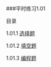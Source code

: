 ###平时练习1.01

目录

1.01.1 [选择题](java01/1.01.1.md)

1.01.2 [填空题](java01/1.01.2.md)

1.01.3 [编程题](java01/1.01.3.md)